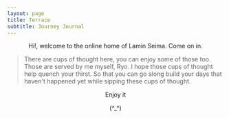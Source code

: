 ```yaml
---
layout: page
title: Terrace
subtitle: Journey Journal
---
```

<p style="text-align: center;">Hi!, welcome to the online home of Lamin Seima. Come on in.</p> 

> There are cups of thought here, you can enjoy some of those too. Those are served by me myself, Ryo.
> I hope those cups of thought help quench your thirst.
> So that you can go along build your days that haven't happened yet while sipping these cups of thought. 

<p style="text-align: center;">Enjoy it</p>
<p style="text-align: center;">(^_^)</p>

